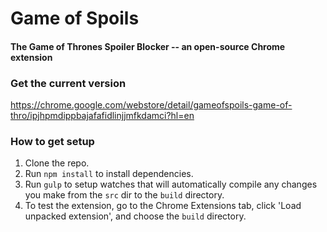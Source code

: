 # Game of Spoils
#### The Game of Thrones Spoiler Blocker -- an open-source Chrome extension



### Get the current version 
https://chrome.google.com/webstore/detail/gameofspoils-game-of-thro/ipjhpmdippbajafafidlinjjmfkdamci?hl=en


### How to get setup
1. Clone the repo.
2. Run `npm install` to install dependencies.
3. Run `gulp` to setup watches that will automatically compile any changes you make from the `src` dir to the `build` directory.
4. To test the extension, go to the Chrome Extensions tab, click 'Load unpacked extension', and choose the `build` directory.
